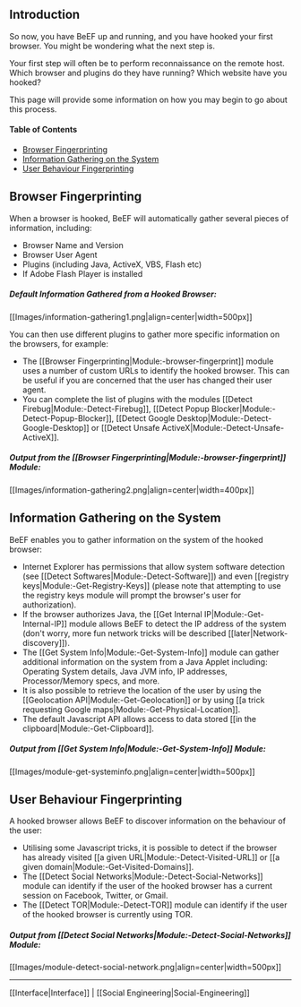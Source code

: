 ## Introduction

So now, you have BeEF up and running, and you have hooked your first browser. You might be wondering what the next step is.

Your first step will often be to perform reconnaissance on the remote host. Which browser and plugins do they have running? Which website have you hooked?

This page will provide some information on how you may begin to go about this process.

#### Table of Contents

* [Browser Fingerprinting](#browser-fingerprinting)
* [Information Gathering on the System](#information-gathering-on-the-system)
* [User Behaviour Fingerprinting](#user-behaviour-fingerprinting)

## Browser Fingerprinting

When a browser is hooked, BeEF will automatically gather several pieces of information, including:

* Browser Name and Version
* Browser User Agent
* Plugins (including Java, ActiveX, VBS, Flash etc)
* If Adobe Flash Player is installed

##### Default Information Gathered from a Hooked Browser:
[[Images/information-gathering1.png|align=center|width=500px]]

You can then use different plugins to gather more specific information on the browsers, for example:
* The [[Browser Fingerprinting|Module:-browser-fingerprint]] module uses a number of custom URLs to identify the hooked browser. This can be useful if you are concerned that the user has changed their user agent.
* You can complete the list of plugins with the modules [[Detect Firebug|Module:-Detect-Firebug]], [[Detect Popup Blocker|Module:-Detect-Popup-Blocker]], [[Detect Google Desktop|Module:-Detect-Google-Desktop]] or [[Detect Unsafe ActiveX|Module:-Detect-Unsafe-ActiveX]].

##### Output from the [[Browser Fingerprinting|Module:-browser-fingerprint]] Module:

[[Images/information-gathering2.png|align=center|width=400px]]

## Information Gathering on the System

BeEF enables you to gather information on the system of the hooked browser:
* Internet Explorer has permissions that allow system software detection (see [[Detect Softwares|Module:-Detect-Software]]) and even [[registry keys|Module:-Get-Registry-Keys]] (please note that attempting to use the registry keys module will prompt the browser's user for authorization).
* If the browser authorizes Java, the [[Get Internal IP|Module:-Get-Internal-IP]] module allows BeEF to detect the IP address of the system (don't worry, more fun network tricks  will be described [[later|Network-discovery]]).
* The [[Get System Info|Module:-Get-System-Info]] module can gather additional information on the system from a Java Applet including: Operating System details, Java JVM info, IP addresses, Processor/Memory specs, and more.
* It is also possible to retrieve the location of the user by using the [[Geolocation API|Module:-Get-Geolocation]] or by using [[a trick requesting Google maps|Module:-Get-Physical-Location]].
* The default Javascript API allows access to data stored [[in the clipboard|Module:-Get-Clipboard]].

##### Output from [[Get System Info|Module:-Get-System-Info]] Module:

[[Images/module-get-systeminfo.png|align=center|width=500px]]


## User Behaviour Fingerprinting

A hooked browser allows BeEF to discover information on the behaviour of the user:
* Utilising some Javascript tricks, it is possible to detect if the browser has already visited [[a given URL|Module:-Detect-Visited-URL]] or [[a given domain|Module:-Get-Visited-Domains]].
* The [[Detect Social Networks|Module:-Detect-Social-Networks]] module can identify if the user of the hooked browser has a current session on Facebook, Twitter, or Gmail.
* The [[Detect TOR|Module:-Detect-TOR]] module can identify if the user of the hooked browser is currently using TOR.

##### Output from [[Detect Social Networks|Module:-Detect-Social-Networks]] Module:

[[Images/module-detect-social-network.png|align=center|width=500px]]

***
[[Interface|Interface]] | [[Social Engineering|Social-Engineering]]